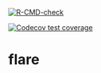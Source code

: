 <!-- badges: start -->
  [![R-CMD-check](https://github.com/tadhg-moore/flare-1/workflows/R-CMD-check/badge.svg)](https://github.com/tadhg-moore/flare-1/actions)
  <!-- badges: end -->
  <!-- badges: start -->
[![Codecov test coverage](https://codecov.io/gh/tadhg-moore/flare-1/branch/master/graph/badge.svg)](https://codecov.io/gh/tadhg-moore/flare-1?branch=master)
<!-- badges: end -->

# flare

